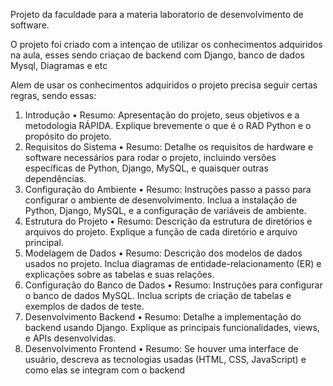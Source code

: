 Projeto da faculdade para a materia laboratorio de desenvolvimento de software.

O projeto foi criado com a intençao de utilizar os conhecimentos adquiridos na aula, esses sendo criaçao de backend com Django, banco de dados Mysql, Diagramas e etc

Alem de usar os conhecimentos adquiridos o projeto precisa seguir certas regras, sendo essas:

1. Introdução
  • Resumo: Apresentação do projeto, seus objetivos e a metodologia RÁPIDA. Explique 
  brevemente o que é o RAD Python e o propósito do projeto.
2. Requisitos do Sistema
  • Resumo: Detalhe os requisitos de hardware e software necessários para rodar o projeto, 
  incluindo versões específicas de Python, Django, MySQL, e quaisquer outras 
  dependências.
3. Configuração do Ambiente
  • Resumo: Instruções passo a passo para configurar o ambiente de desenvolvimento. Inclua 
  a instalação de Python, Django, MySQL, e a configuração de variáveis de ambiente.
4. Estrutura do Projeto
  • Resumo: Descrição da estrutura de diretórios e arquivos do projeto. Explique a função de 
  cada diretório e arquivo principal.
5. Modelagem de Dados
  • Resumo: Descrição dos modelos de dados usados no projeto. Inclua diagramas de 
  entidade-relacionamento (ER) e explicações sobre as tabelas e suas relações.
6. Configuração do Banco de Dados
  • Resumo: Instruções para configurar o banco de dados MySQL. Inclua scripts de criação de 
  tabelas e exemplos de dados de teste.
7. Desenvolvimento Backend
  • Resumo: Detalhe a implementação do backend usando Django. Explique as principais 
  funcionalidades, views, e APIs desenvolvidas.
8. Desenvolvimento Frontend
  • Resumo: Se houver uma interface de usuário, descreva as tecnologias usadas (HTML, CSS, 
  JavaScript) e como elas se integram com o backend
